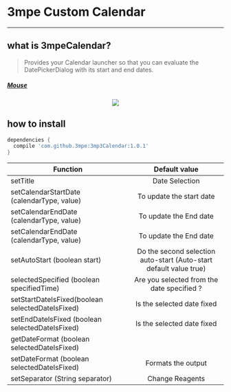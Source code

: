 

# 3mpe Custom Calendar

----
## what is 3mpeCalendar?
> Provides your Calendar launcher so that you can evaluate the DatePickerDialog with its start and end dates.

##### [Mouse](https://github.com/3mpe/3mp3Calendar)
<p align="center"><img src="http://i66.tinypic.com/16m6otu.png"></p>


## how to install 

```Groovy
dependencies {
  compile 'com.github.3mpe:3mp3Calendar:1.0.1'
}
```




| Function										   | Default value                                                         |
|------------------------------------------------- |:---------------------------------------------------------------------:|
| setTitle			 							   | Date Selection						                                   |
| setCalendarStartDate (calendarType, value)	   | To update the start date						                       |
| setCalendarEndDate (calendarType, value)	       | To update the End date						                           |
| setCalendarEndDate (calendarType, value)	       | To update the End date						                           |
| setAutoStart (boolean start)					   | Do the second selection auto-start (Auto-start default value true)	   |				
| selectedSpecified (boolean specifiedTime)		   | Are you selected from the date specified ?						       |
| setStartDateIsFixed(boolean selectedDateIsFixed) | Is the selected date fixed						                       |
| setEndDateIsFixed (boolean selectedDateIsFixed)  | Is the selected date fixed						                       |
| getDateFormat (boolean selectedDateIsFixed)  	   | 						                                               |
| setDateFormat (boolean selectedDateIsFixed)  	   | Formats the output		                                               |				
| setSeparator (String separator)				   | Change Reagents													   |









